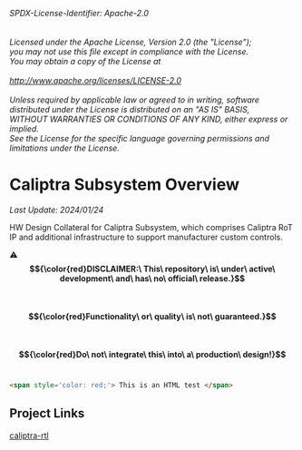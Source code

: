_*SPDX-License-Identifier: Apache-2.0<BR>
<BR>
<BR>
Licensed under the Apache License, Version 2.0 (the "License");<BR>
you may not use this file except in compliance with the License.<BR>
You may obtain a copy of the License at<BR>
<BR>
http://www.apache.org/licenses/LICENSE-2.0 <BR>
<BR>
Unless required by applicable law or agreed to in writing, software<BR>
distributed under the License is distributed on an "AS IS" BASIS,<BR>
WITHOUT WARRANTIES OR CONDITIONS OF ANY KIND, either express or implied.<BR>
See the License for the specific language governing permissions and<BR>
limitations under the License.*_<BR>

# Caliptra Subsystem Overview
_*Last Update: 2024/01/24*_

HW Design Collateral for Caliptra Subsystem, which comprises Caliptra RoT IP and additional infrastructure to support manufacturer custom controls.

:warning:**$${\color{red}DISCLAIMER:\ This\ repository\ is\ under\ active\ development\ and\ has\ no\ official\ release.}$$**<br>
&nbsp;&nbsp;&nbsp;&nbsp;&nbsp;&nbsp;&nbsp;&nbsp;&nbsp;&nbsp;&nbsp;&nbsp;&nbsp;&nbsp;**$${\color{red}Functionality\ or\ quality\ is\ not\ guaranteed.}$$**<br>
&nbsp;&nbsp;&nbsp;&nbsp;&nbsp;&nbsp;&nbsp;&nbsp;&nbsp;&nbsp;&nbsp;&nbsp;&nbsp;&nbsp;**$${\color{red}Do\ not\ integrate\ this\ into\ a\ production\ design!}$$**<br>

```HTML
<span style='color: red;'> This is an HTML test </span>
```

## Project Links
[caliptra-rtl](https://github.com/chipsalliance/caliptra-rtl)
